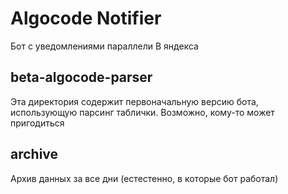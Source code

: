 # Algocode Notifier

Бот с уведомлениями параллели B яндекса

## beta-algocode-parser

Эта директория содержит первоначальную версию бота, использующую парсинг таблички. Возможно, кому-то может пригодиться

## archive

Архив данных за все дни (естестенно, в которые бот работал)

